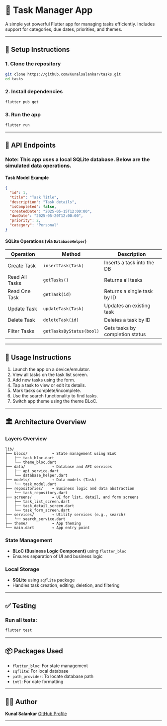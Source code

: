 

# 📝 Task Manager App

A simple yet powerful Flutter app for managing tasks efficiently. Includes support for categories, due dates, priorities, and themes.

---

## 🚀 Setup Instructions

### 1. Clone the repository

```bash
git clone https://github.com/Kunalsalankar/tasks.git
cd tasks
```

### 2. Install dependencies

```bash
flutter pub get
```

### 3. Run the app

```bash
flutter run
```

---

## 🔌 API Endpoints

### Note: This app uses a local SQLite database. Below are the simulated data operations.

#### Task Model Example

```json
{
  "id": 1,
  "title": "Task Title",
  "description": "Task details",
  "isCompleted": false,
  "createdDate": "2025-05-15T12:00:00",
  "dueDate": "2025-05-20T12:00:00",
  "priority": 2,
  "category": "Personal"
}
```

#### SQLite Operations (via `DatabaseHelper`)

| Operation      | Method                   | Description                     |
| -------------- | ------------------------ | ------------------------------- |
| Create Task    | `insertTask(Task)`       | Inserts a task into the DB      |
| Read All Tasks | `getTasks()`             | Returns all tasks               |
| Read One Task  | `getTask(id)`            | Returns a single task by ID     |
| Update Task    | `updateTask(Task)`       | Updates an existing task        |
| Delete Task    | `deleteTask(id)`         | Deletes a task by ID            |
| Filter Tasks   | `getTasksByStatus(bool)` | Gets tasks by completion status |

---

## 📱 Usage Instructions

1. Launch the app on a device/emulator.
2. View all tasks on the task list screen.
3. Add new tasks using the form.
4. Tap a task to view or edit its details.
5. Mark tasks complete/incomplete.
6. Use the search functionality to find tasks.
7. Switch app theme using the theme BLoC.

---

## 🏛 Architecture Overview

### Layers Overview

```
lib/
├── blocs/           → State management using BLoC
│   ├── task_bloc.dart
│   └── theme_bloc.dart
├── data/            → Database and API services
│   ├── api_service.dart
│   └── database_helper.dart
├── models/          → Data models (Task)
│   └── task_model.dart
├── repositories/    → Business logic and data abstraction
│   └── task_repository.dart
├── screens/         → UI for list, detail, and form screens
│   ├── task_list_screen.dart
│   ├── task_detail_screen.dart
│   └── task_form_screen.dart
├── services/        → Utility services (e.g., search)
│   └── search_service.dart
├── theme/           → App theming
└── main.dart        → App entry point
```

### State Management

* **BLoC (Business Logic Component)** using `flutter_bloc`
* Ensures separation of UI and business logic

### Local Storage

* **SQLite** using `sqflite` package
* Handles task creation, editing, deletion, and filtering

---

## ✅ Testing

### Run all tests:

```bash
flutter test
```


---

## 📦 Packages Used

* `flutter_bloc`: For state management
* `sqflite`: For local database
* `path_provider`: To locate database path
* `intl`: For date formatting

---

## 👨‍💻 Author

**Kunal Salankar**
[GitHub Profile](https://github.com/Kunalsalankar)

---







